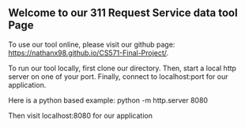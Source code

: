## Welcome to our 311 Request Service data tool Page
To use our tool online, please visit our github page: https://nathanx98.github.io/CS571-Final-Project/.

To run our tool locally, first clone our directory. Then, start a local http server on one of your port. Finally, connect to localhost:port for our application.

Here is a python based example:
python -m http.server 8080

Then visit localhost:8080 for our application


